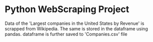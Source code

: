 # Python WebScraping Project
Data of the 'Largest companies in the United States by Revenue' is scrapped from Wikipedia.
The same is stored in the dataframe using pandas.
dataframe is further saved to 'Companies.csv' file
